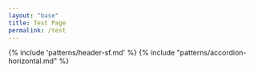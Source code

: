 ```yaml
---
layout: "base"
title: Test Page
permalink: /test
---
```


{% include 'patterns/header-sf.md' %}
{% include "patterns/accordion-horizontal.md" %}